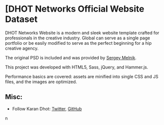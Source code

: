 # [DHOT Networks Official Website Dataset



DHOT Networks Website is a modern and sleek website template crafted for professionals in the creative industry. Global can serve as a single page portfolio or be easily modified to serve as the perfect beginning for a hip creative agency.

The original PSD is included and was provided by [Sergey Melnik](https://www.behance.net/SergeyMelnik).

This project was developed with HTML5, Sass, jQuery, and Hammer.js.

Performance basics are covered: assets are minified into single CSS and JS files, and the images are optimized.



## Misc:

* Follow Karan Dhot: [Twitter](https://twitter.com/KaranKambojDhot), [GitHub](https://github.com/DHOTNetworks)

n
